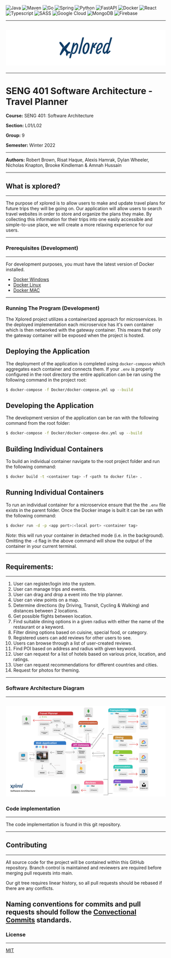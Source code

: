 <img alt="Java" src="https://img.shields.io/badge/java-%23ED8B00.svg?style=for-the-badge&logo=java&logoColor=white"/> <img alt="Maven" src="https://img.shields.io/badge/Apache%20Maven-C71A36?style=for-the-badge&logo=Apache%20Maven&logoColor=white"/> <img alt="Go" src="https://img.shields.io/badge/go-%2300ADD8.svg?style=for-the-badge&logo=go&logoColor=white"/>
<img alt="Spring" src="https://img.shields.io/badge/spring-%236DB33F.svg?style=for-the-badge&logo=spring&logoColor=white"/> <img alt="Python" src="https://img.shields.io/badge/python-3670A0?style=for-the-badge&logo=python&logoColor=ffdd54"/> <img alt="FastAPI" src="https://img.shields.io/badge/FastAPI-005571?style=for-the-badge&logo=fastapi"/> <img alt="Docker" src="https://img.shields.io/badge/docker-%230db7ed.svg?style=for-the-badge&logo=docker&logoColor=white"/> <img alt="React" src="https://img.shields.io/badge/react-%2320232a.svg?style=for-the-badge&logo=react&logoColor=%2361DAFB"/> <img alt="Typescript" src="https://img.shields.io/badge/typescript-%23007ACC.svg?style=for-the-badge&logo=typescript&logoColor=white"/> <img alt="SASS" src="https://img.shields.io/badge/SASS-hotpink.svg?style=for-the-badge&logo=SASS&logoColor=white"/> <img alt="Google Cloud" src="https://img.shields.io/badge/GoogleCloud-%234285F4.svg?style=for-the-badge&logo=google-cloud&logoColor=white"/> <img alt="MongoDB" src="https://img.shields.io/badge/MongoDB-%234ea94b.svg?style=for-the-badge&logo=mongodb&logoColor=white"/> <img alt="Firebase" src="https://img.shields.io/badge/firebase-%23039BE5.svg?style=for-the-badge&logo=firebase"/>

---

## ![Xplored](./readme-assets/Banner.png)

---

# SENG 401 Software Architecture - Travel Planner

**Course:** SENG 401: Software Architecture

**Section:** L01/L02

**Group:** 9

**Semester:** Winter 2022

---

**Authors:** Robert Brown, Risat Haque, Alexis Hamrak, Dylan Wheeler, Nicholas Knapton, Brooke Kindleman & Amnah Hussain

---

## What is xplored?

---

The purpose of xplored is to allow users to make and update travel plans for future trips they will be going on. Our application will allow users to search travel websites in order to store and organize the plans they make. By collecting this information for their trips into one easily accessible and simple-to-use place, we will create a more relaxing experience for our users.

---

### **Prerequisites (Development)**

---

For development purposes, you must have the latest version of Docker installed.

- [Docker Windows](https://docs.docker.com/desktop/windows/install/)
- [Docker Linux](https://docs.docker.com/engine/install/ubuntu/)
- [Docker MAC](https://docs.docker.com/desktop/mac/install/)

---

### **Running The Program (Development)**

The Xplored project utilizes a containerized approach for microservices. In the deployed implementation each microservice has it's own container which is then networked with the gateway container. This means that only the gateway container will be exposed when the project is hosted.

## Deploying the Application

The deployment of the application is completed using `docker-compose` which aggregates each container and connects them. If your `.env` is properly configured in the root directory the entire application can be ran using the following command in the project root:

```bash
$ docker-compose -f Docker/docker-compose.yml up --build
```

## Developing the Application

The development version of the application can be ran with the following command from the root folder:

```bash
$ docker-compose -f Docker/docker-compose-dev.yml up --build
```

## Building Individual Containers

To build an individual container navigate to the root project folder and run the following command:

```bash
$ docker build -t <container tag> -f <path to docker file> .
```

## Running Individual Containers

To run an individual container for a microservice ensure that the the `.env` file exists in the parent folder. Once the Docker image is built it can be ran with the following command:

```bash
$ docker run -d -p <app port>:<local port> <container tag>
```

_Note:_ this will run your container in detached mode (i.e. in the background). Omitting the `-d` flag in the above command will show the output of the container in your current terminal.

---

## **Requirements:**

---

1. User can register/login into the system.
2. User can manage trips and events.
3. User can drag and drop a event into the trip planner.
4. User can view points on a map.
5. Determine directions (by Driving, Transit, Cycling & Walking) and distances between 2 locations.
6. Get possible flights between location.
7. Find suitable dining options in a given radius with either the name of the restaurant or a keyword.
8. Filter dining options based on cuisine, special food, or category.
9. Registered users can add reviews for other users to see.
10. Users can browse through a list of user-created reviews.
11. Find POI based on address and radius with given keyword.
12. User can request for a list of hotels based on various price, location, and ratings.
13. User can request recommendations for different countries and cities.
14. Request for photos for theming.

---

### **Software Architecture Diagram**

---

## ![Diagram](./readme-assets/ArchitectureDiagram.png)

### **Code implementation**

---

The code implementation is found in this git repository.

---

## Contributing

---

All source code for the project will be contained within this GitHub repository. Branch control is maintained and reviewers are required before merging pull requests into main.

Our git tree requires linear history, so all pull requests should be rebased if there are any conflicts.

## Naming conventions for commits and pull requests should follow the [Convectional Commits](https://www.conventionalcommits.org/en/v1.0.0/) standards.

### **License**

---

[MIT](https://choosealicense.com/licenses/mit/)
